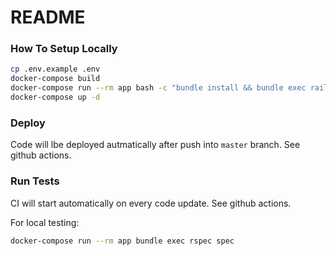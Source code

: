 # README

### How To Setup Locally

```bash
cp .env.example .env
docker-compose build
docker-compose run --rm app bash -c "bundle install && bundle exec rails db:create db:migrate db:seed && yarn --check-files"
docker-compose up -d
```

### Deploy 

Code will lbe deployed autmatically after push into `master` branch. See github actions.

### Run Tests

CI will start automatically on every code update. See github actions.

For local testing:
```bash
docker-compose run --rm app bundle exec rspec spec
```
